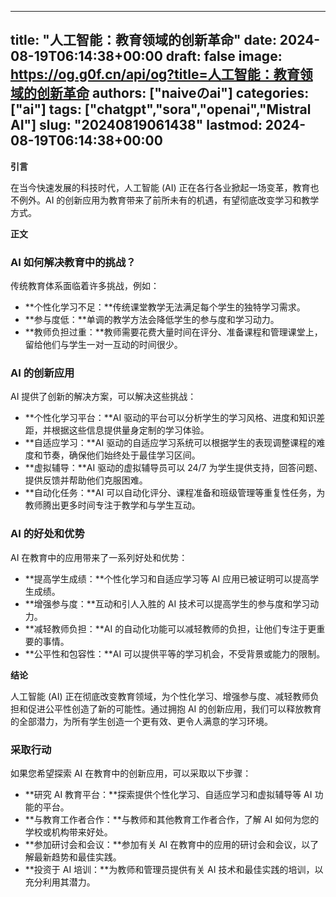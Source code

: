 
---
title: "人工智能：教育领域的创新革命"
date: 2024-08-19T06:14:38+00:00
draft: false
image: https://og.g0f.cn/api/og?title=人工智能：教育领域的创新革命
authors: ["naiveのai"]
categories: ["ai"]
tags: ["chatgpt","sora","openai","Mistral AI"]
slug: "20240819061438"
lastmod: 2024-08-19T06:14:38+00:00
---
**引言**

在当今快速发展的科技时代，人工智能 (AI) 正在各行各业掀起一场变革，教育也不例外。AI 的创新应用为教育带来了前所未有的机遇，有望彻底改变学习和教学方式。

**正文**

### AI 如何解决教育中的挑战？

传统教育体系面临着许多挑战，例如：

- **个性化学习不足：**传统课堂教学无法满足每个学生的独特学习需求。
- **参与度低：**单调的教学方法会降低学生的参与度和学习动力。
- **教师负担过重：**教师需要花费大量时间在评分、准备课程和管理课堂上，留给他们与学生一对一互动的时间很少。

### AI 的创新应用

AI 提供了创新的解决方案，可以解决这些挑战：

- **个性化学习平台：**AI 驱动的平台可以分析学生的学习风格、进度和知识差距，并根据这些信息提供量身定制的学习体验。
- **自适应学习：**AI 驱动的自适应学习系统可以根据学生的表现调整课程的难度和节奏，确保他们始终处于最佳学习区间。
- **虚拟辅导：**AI 驱动的虚拟辅导员可以 24/7 为学生提供支持，回答问题、提供反馈并帮助他们克服困难。
- **自动化任务：**AI 可以自动化评分、课程准备和班级管理等重复性任务，为教师腾出更多时间专注于教学和与学生互动。

### AI 的好处和优势

AI 在教育中的应用带来了一系列好处和优势：

- **提高学生成绩：**个性化学习和自适应学习等 AI 应用已被证明可以提高学生成绩。
- **增强参与度：**互动和引人入胜的 AI 技术可以提高学生的参与度和学习动力。
- **减轻教师负担：**AI 的自动化功能可以减轻教师的负担，让他们专注于更重要的事情。
- **公平性和包容性：**AI 可以提供平等的学习机会，不受背景或能力的限制。

**结论**

人工智能 (AI) 正在彻底改变教育领域，为个性化学习、增强参与度、减轻教师负担和促进公平性创造了新的可能性。通过拥抱 AI 的创新应用，我们可以释放教育的全部潜力，为所有学生创造一个更有效、更令人满意的学习环境。

### 采取行动

如果您希望探索 AI 在教育中的创新应用，可以采取以下步骤：

- **研究 AI 教育平台：**探索提供个性化学习、自适应学习和虚拟辅导等 AI 功能的平台。
- **与教育工作者合作：**与教师和其他教育工作者合作，了解 AI 如何为您的学校或机构带来好处。
- **参加研讨会和会议：**参加有关 AI 在教育中的应用的研讨会和会议，以了解最新趋势和最佳实践。
- **投资于 AI 培训：**为教师和管理员提供有关 AI 技术和最佳实践的培训，以充分利用其潜力。